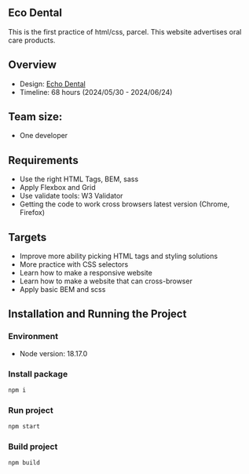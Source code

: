 ## Eco Dental
 This is the first practice of html/css, parcel. This website advertises oral care products.

## Overview
 - Design: [Echo Dental](https://www.figma.com/design/2i1Gl2KPAicvRRPXxeTyD4/E-Commerce-Minimal-UI-(Community)?node-id=2-875&t=ovx2qVtAYs5ukrCj-0)
 - Timeline: 68 hours (2024/05/30 - 2024/06/24)

## Team size:
 - One developer

## Requirements
 - Use the right HTML Tags, BEM, sass
 - Apply Flexbox and Grid
 - Use validate tools: W3 Validator
 - Getting the code to work cross browsers latest version (Chrome, Firefox)

## Targets
 - Improve more ability picking HTML tags and styling solutions
 - More practice with CSS selectors
 - Learn how to make a responsive website
 - Learn how to make a website that can cross-browser
 - Apply basic BEM and scss

## Installation and Running the Project

### Environment
 - Node version: 18.17.0

### Install package

```bash
npm i
```

### Run project

```bash
npm start
```

### Build project

```bash
npm build
```
